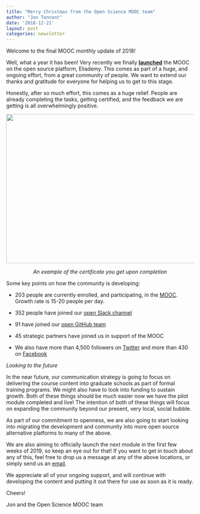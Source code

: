 ```yaml
---
title: "Merry Christmas from the Open Science MOOC team"
author: "Jon Tennant"
date: '2018-12-21'
layout: post
categories: newsletter
---
```


Welcome to the final MOOC monthly update of 2018!

Well, what a year it has been! Very recently we finally [**launched**](https://eliademy.com/catalog/catalog/product/view/sku/02d7338a7e) the MOOC on the open source platform, Eliademy. This comes as part of a huge, and ongoing effort, from a great community of people. We want to extend our thanks and gratitude for everyone for helping us to get to this stage.

Honestly, after so much effort, this comes as a huge relief. People are already completing the tasks, getting certified, and the feedback we are getting is all overwhelmingly positive.

<p align="center"><img src="https://github.com/OpenScienceMOOC/site/blob/master/img/certificate.png?raw=true" width="600px" height="400px"/></p>

<p align="center"><i>An example of the certificate you get upon completion</i></p>

Some key points on how the community is developing:

* 203 people are currently enrolled, and participating, in the [MOOC](https://eliademy.com/catalog/catalog/product/view/sku/02d7338a7e). Growth rate is 15-20 people per day.

* 352 people have joined our [open Slack channel](https://openmooc-ers-slackin.herokuapp.com/)

* 91 have joined our [open GitHub team](https://open-science-mooc-invite.herokuapp.com/)

* 45 strategic partners have joined us in support of the MOOC

* We also have more than 4,500 followers on [Twitter](https://twitter.com/OpenScienceMOOC) and more than 430 on [Facebook](https://www.facebook.com/OpenScienceMOOC/)

*Looking to the future*

In the near future, our communication strategy is going to focus on delivering the course content into graduate schools as part of formal training programs. We might also have to look into funding to sustain growth. Both of these things should be much easier now we have the pilot module completed and live! The intention of both of these things will focus on expanding the community beyond our present, very local, social bubble.

As part of our commitment to openness, we are also going to start looking into migrating the development and community into more open source alternative platforms to many of the above.

We are also aiming to officially launch the next module in the first few weeks of 2019, so keep an eye out for that! If you want to get in touch about any of this, feel free to drop us a message at any of the above locations, or simply send us an [email](mailto:info@opensciencemooc.eu).

We appreciate all of your ongoing support, and will continue with developing the content and putting it out there for use as soon as it is ready.

Cheers!

Jon and the Open Science MOOC team
